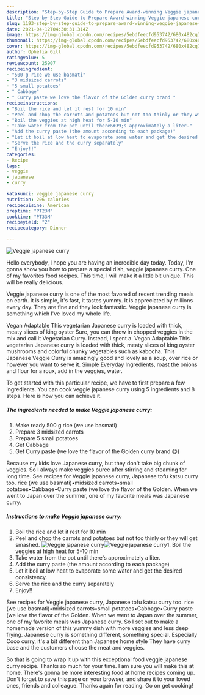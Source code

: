 ```yaml
---
description: "Step-by-Step Guide to Prepare Award-winning Veggie japanese curry"
title: "Step-by-Step Guide to Prepare Award-winning Veggie japanese curry"
slug: 1193-step-by-step-guide-to-prepare-award-winning-veggie-japanese-curry
date: 2021-04-12T04:30:31.314Z
image: https://img-global.cpcdn.com/recipes/5ebdfeecfd953742/680x482cq70/veggie-japanese-curry-recipe-main-photo.jpg
thumbnail: https://img-global.cpcdn.com/recipes/5ebdfeecfd953742/680x482cq70/veggie-japanese-curry-recipe-main-photo.jpg
cover: https://img-global.cpcdn.com/recipes/5ebdfeecfd953742/680x482cq70/veggie-japanese-curry-recipe-main-photo.jpg
author: Ophelia Gill
ratingvalue: 5
reviewcount: 25907
recipeingredient:
- "500 g rice we use basmati"
- "3 midsized carrots"
- "5 small potatoes"
- " Cabbage"
- " Curry paste we love the flavor of the Golden curry brand "
recipeinstructions:
- "Boil the rice and let it rest for 10 min"
- "Peel and chop the carrots and potatoes but not too thinly or they will get smashed."
- "Boil the veggies at high heat for 5-10 min"
- "Take water from the pot until there&#39;s approximately a liter."
- "Add the curry paste (the amount according to each package)"
- "Let it boil at low heat to evaporate some water and get the desired consistency."
- "Serve the rice and the curry separately"
- "Enjoy!!"
categories:
- Recipe
tags:
- veggie
- japanese
- curry

katakunci: veggie japanese curry 
nutrition: 206 calories
recipecuisine: American
preptime: "PT23M"
cooktime: "PT33M"
recipeyield: "2"
recipecategory: Dinner

---
```



![Veggie japanese curry](https://img-global.cpcdn.com/recipes/5ebdfeecfd953742/680x482cq70/veggie-japanese-curry-recipe-main-photo.jpg)

Hello everybody, I hope you are having an incredible day today. Today, I'm gonna show you how to prepare a special dish, veggie japanese curry. One of my favorites food recipes. This time, I will make it a little bit unique. This will be really delicious.

Veggie japanese curry is one of the most favored of recent trending meals on earth. It is simple, it's fast, it tastes yummy. It is appreciated by millions every day. They are fine and they look fantastic. Veggie japanese curry is something which I've loved my whole life.

Vegan Adaptable This vegetarian Japanese curry is loaded with thick, meaty slices of king oyster Sure, you can throw in chopped veggies in the mix and call it Vegetarian Curry. Instead, I spent a. Vegan Adaptable This vegetarian Japanese curry is loaded with thick, meaty slices of king oyster mushrooms and colorful chunky vegetables such as kabocha. This Japanese Veggie Curry is amazingly good and lovely as a soup, over rice or however you want to serve it. Simple Everyday Ingredients, roast the onions and flour for a roux, add in the veggies, water.


To get started with this particular recipe, we have to first prepare a few ingredients. You can cook veggie japanese curry using 5 ingredients and 8 steps. Here is how you can achieve it.

<!--inarticleads1-->

##### The ingredients needed to make Veggie japanese curry:

1. Make ready 500 g rice (we use basmati)
1. Prepare 3 midsized carrots
1. Prepare 5 small potatoes
1. Get  Cabbage
1. Get  Curry paste (we love the flavor of the Golden curry brand 😋)


Because my kids love Japanese curry, but they don&#39;t take big chunk of veggies. So I always make veggies puree after stirring and steaming for long time. See recipes for Veggie japanese curry, Japanese tofu katsu curry too. rice (we use basmati)•midsized carrots•small potatoes•Cabbage•Curry paste (we love the flavor of the Golden. When we went to Japan over the summer, one of my favorite meals was Japanese curry. 

<!--inarticleads2-->

##### Instructions to make Veggie japanese curry:

1. Boil the rice and let it rest for 10 min
1. Peel and chop the carrots and potatoes but not too thinly or they will get smashed.
<img src="https://img-global.cpcdn.com/steps/761d0c743a8fb81d/160x128cq70/veggie-japanese-curry-recipe-step-2-photo.jpg" alt="Veggie japanese curry"><img src="https://img-global.cpcdn.com/steps/1740899ad2bffd66/160x128cq70/veggie-japanese-curry-recipe-step-2-photo.jpg" alt="Veggie japanese curry">1. Boil the veggies at high heat for 5-10 min
1. Take water from the pot until there&#39;s approximately a liter.
1. Add the curry paste (the amount according to each package)
1. Let it boil at low heat to evaporate some water and get the desired consistency.
1. Serve the rice and the curry separately
1. Enjoy!!


See recipes for Veggie japanese curry, Japanese tofu katsu curry too. rice (we use basmati)•midsized carrots•small potatoes•Cabbage•Curry paste (we love the flavor of the Golden. When we went to Japan over the summer, one of my favorite meals was Japanese curry. So I set out to make a homemade version of this yummy dish with more veggies and less deep frying. Japanese curry is something different, something special. Especially Coco curry, it&#39;s a bit different than Japanese home style They have curry base and the customers choose the meat and veggies. 

So that is going to wrap it up with this exceptional food veggie japanese curry recipe. Thanks so much for your time. I am sure you will make this at home. There's gonna be more interesting food at home recipes coming up. Don't forget to save this page on your browser, and share it to your loved ones, friends and colleague. Thanks again for reading. Go on get cooking!
